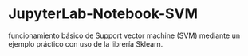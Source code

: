 # JupyterLab-Notebook-SVM
funcionamiento básico de Support vector machine (SVM) mediante un ejemplo práctico con uso de la librería Sklearn.
